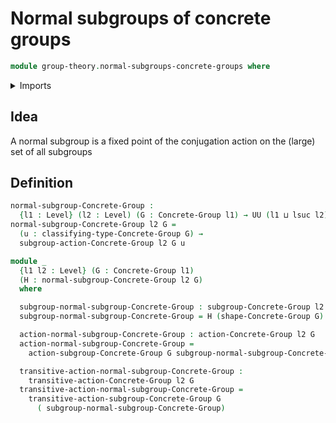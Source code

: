 # Normal subgroups of concrete groups

```agda
module group-theory.normal-subgroups-concrete-groups where
```

<details><summary>Imports</summary>
```agda
open import group-theory.concrete-group-actions
open import group-theory.concrete-groups
open import group-theory.subgroups-concrete-groups
open import group-theory.transitive-concrete-group-actions
open import foundation.universe-levels
```
</details>

## Idea

A normal subgroup is a fixed point of the conjugation action on the (large) set of all subgroups

## Definition

```agda
normal-subgroup-Concrete-Group :
  {l1 : Level} (l2 : Level) (G : Concrete-Group l1) → UU (l1 ⊔ lsuc l2)
normal-subgroup-Concrete-Group l2 G =
  (u : classifying-type-Concrete-Group G) →
  subgroup-action-Concrete-Group l2 G u

module _
  {l1 l2 : Level} (G : Concrete-Group l1)
  (H : normal-subgroup-Concrete-Group l2 G)
  where

  subgroup-normal-subgroup-Concrete-Group : subgroup-Concrete-Group l2 G
  subgroup-normal-subgroup-Concrete-Group = H (shape-Concrete-Group G)

  action-normal-subgroup-Concrete-Group : action-Concrete-Group l2 G
  action-normal-subgroup-Concrete-Group =
    action-subgroup-Concrete-Group G subgroup-normal-subgroup-Concrete-Group

  transitive-action-normal-subgroup-Concrete-Group :
    transitive-action-Concrete-Group l2 G
  transitive-action-normal-subgroup-Concrete-Group =
    transitive-action-subgroup-Concrete-Group G
      ( subgroup-normal-subgroup-Concrete-Group)
```

